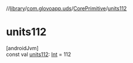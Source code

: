 //[library](../../../index.md)/[com.glovoapp.uds](../index.md)/[CorePrimitive](index.md)/[units112](units112.md)

# units112

[androidJvm]\
const val [units112](units112.md): [Int](https://kotlinlang.org/api/latest/jvm/stdlib/kotlin/-int/index.html) = 112
